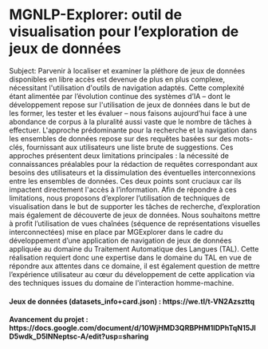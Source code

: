 <H1>MGNLP-Explorer: outil de visualisation pour l’exploration de jeux de données</H1>
Subject:	Parvenir à localiser et examiner la pléthore de jeux de données disponibles en libre accès est devenue de plus en plus complexe, nécessitant l'utilisation d'outils de navigation adaptés. Cette complexité étant alimentée par l’évolution continue des systèmes d’IA – dont le développement repose sur l'utilisation de jeux de données dans le but de les former, les tester et les évaluer – nous faisons aujourd’hui face à une abondance de corpus à la pluralité aussi vaste que le nombre de tâches à effectuer. L'approche prédominante pour la recherche et la navigation dans les ensembles de données repose sur des requêtes basées sur des mots-clés, fournissant aux utilisateurs une liste brute de suggestions. Ces approches présentent deux limitations principales : la nécessité de connaissances préalables pour la rédaction de requêtes correspondant aux besoins des utilisateurs et la dissimulation des éventuelles interconnexions entre les ensembles de données. Ces deux points sont cruciaux car ils impactent directement l'accès à l’information. Afin de répondre à ces limitations, nous proposons d’explorer l’utilisation de techniques de visualisation dans le but de supporter les tâches de recherche, d’exploration mais également de découverte de jeux de données.
Nous souhaitons mettre à profit l’utilisation de vues chaînées (séquence de représentations visuelles interconnectées) mise en place par MGExplorer dans le cadre du développement d’une application de navigation de jeux de données appliquée au domaine du Traitement Automatique des Langues (TAL). Cette réalisation requiert donc une expertise dans le domaine du TAL en vue de répondre aux attentes dans ce domaine, il est également question de mettre l’expérience utilisateur au cœur du développement de cette application via des techniques issues du domaine de l'interaction homme-machine.


<H4>Jeux de données (datasets_info+card.json) : https://we.tl/t-VN2Azszttq</H4>

<H4>Avancement du projet : https://docs.google.com/document/d/10WjHMD3QRBPHM1IDPhTqN15JlD5wdk_D5lNNeptsc-A/edit?usp=sharing</H4>

